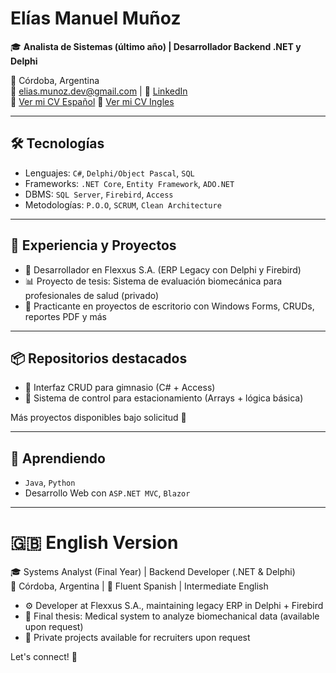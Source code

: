 # Elías Manuel Muñoz

🎓 **Analista de Sistemas (último año) | Desarrollador Backend .NET y Delphi**

📍 Córdoba, Argentina  
📧 elias.munoz.dev@gmail.com | 🔗 [LinkedIn](https://www.linkedin.com/in/eliaskodedev/)  
📁 [Ver mi CV Español]([https://link-a-tu-cv.com](https://github.com/EliasKode/Cv-Elias-EngEsp/blob/main/CV%20-%20Elias%20M.Mu%C3%B1oz%20Eng.pdf)) 
📁 [Ver mi CV Ingles]([https://link-a-tu-cv.com](https://github.com/EliasKode/Cv-Elias-EngEsp/blob/main/CV%20-%20Elias%20M.Mu%C3%B1oz%20Esp.pdf))

---

## 🛠️ Tecnologías
- Lenguajes: `C#`, `Delphi/Object Pascal`, `SQL`
- Frameworks: `.NET Core`, `Entity Framework`, `ADO.NET`
- DBMS: `SQL Server`, `Firebird`, `Access`
- Metodologías: `P.O.O`, `SCRUM`, `Clean Architecture`

---

## 💼 Experiencia y Proyectos
- 🧠 Desarrollador en Flexxus S.A. (ERP Legacy con Delphi y Firebird)
- 📊 Proyecto de tesis: Sistema de evaluación biomecánica para profesionales de salud (privado)
- 🧪 Practicante en proyectos de escritorio con Windows Forms, CRUDs, reportes PDF y más

---

## 📦 Repositorios destacados
- 🎯 Interfaz CRUD para gimnasio (C# + Access)
- 🚗 Sistema de control para estacionamiento (Arrays + lógica básica)

Más proyectos disponibles bajo solicitud 📩

---

## 🌱 Aprendiendo
- `Java`, `Python`
- Desarrollo Web con `ASP.NET MVC`, `Blazor`

---

# 🇬🇧 English Version

🎓 Systems Analyst (Final Year) | Backend Developer (.NET & Delphi)  
📍 Córdoba, Argentina | 💬 Fluent Spanish | Intermediate English  

- ⚙️ Developer at Flexxus S.A., maintaining legacy ERP in Delphi + Firebird  
- 🧠 Final thesis: Medical system to analyze biomechanical data (available upon request)  
- 🔐 Private projects available for recruiters upon request  

Let's connect! 🚀


